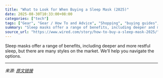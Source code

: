 ```yaml
---
title: "What to Look for When Buying a Sleep Mask (2025)"
date: 2025-08-30T10:33:00+08:00
categories: ["tech"]
tags: ["Gear", "Gear / How To and Advice", "Shopping", "buying guides", "home", "Sleep", "Shut Eye"]
summary: "Sleep masks offer a range of benefits, including deeper and more restful sleep, but there are many styles on the market. We’ll help you navigate the options."
source_url: "https://www.wired.com/story/how-to-buy-a-sleep-mask-2025/"
---
```


Sleep masks offer a range of benefits, including deeper and more restful sleep, but there are many styles on the market. We’ll help you navigate the options.

---

*来源: [原文链接](https://www.wired.com/story/how-to-buy-a-sleep-mask-2025/)*
